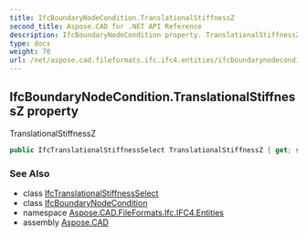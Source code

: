 ```yaml
---
title: IfcBoundaryNodeCondition.TranslationalStiffnessZ
second_title: Aspose.CAD for .NET API Reference
description: IfcBoundaryNodeCondition property. TranslationalStiffnessZ
type: docs
weight: 70
url: /net/aspose.cad.fileformats.ifc.ifc4.entities/ifcboundarynodecondition/translationalstiffnessz/
---
```

## IfcBoundaryNodeCondition.TranslationalStiffnessZ property

TranslationalStiffnessZ

```csharp
public IfcTranslationalStiffnessSelect TranslationalStiffnessZ { get; set; }
```

### See Also

* class [IfcTranslationalStiffnessSelect](../../../aspose.cad.fileformats.ifc.ifc4.types/ifctranslationalstiffnessselect/)
* class [IfcBoundaryNodeCondition](../)
* namespace [Aspose.CAD.FileFormats.Ifc.IFC4.Entities](../../ifcboundarynodecondition/)
* assembly [Aspose.CAD](../../../)


